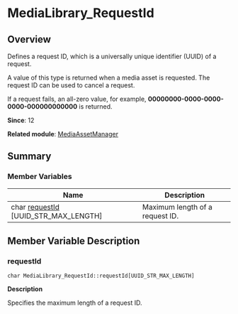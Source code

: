 # MediaLibrary_RequestId


## Overview

Defines a request ID, which is a universally unique identifier (UUID) of a request.

A value of this type is returned when a media asset is requested. The request ID can be used to cancel a request. 

If a request fails, an all-zero value, for example, **00000000-0000-0000-0000-000000000000** is returned.

**Since**: 12

**Related module**: [MediaAssetManager](_media_asset_manager.md)


## Summary


### Member Variables

| Name| Description |
| -------- | -------- |
| char [requestId](#requestid) [UUID_STR_MAX_LENGTH] | Maximum length of a request ID. |


## Member Variable Description


### requestId

```
char MediaLibrary_RequestId::requestId[UUID_STR_MAX_LENGTH]
```
**Description**

Specifies the maximum length of a request ID.